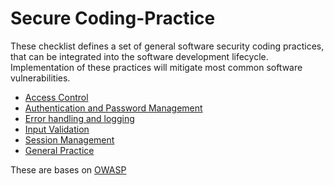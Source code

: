 # Secure Coding-Practice


These checklist defines a set of general software security coding practices, that can be integrated into the software development lifecycle. Implementation of these practices will
mitigate most common software vulnerabilities.


* [Access Control]('https://github.com/amber-nickelfox/secure-coding-practice/blob/master/access_control.md')
* [Authentication and Password Management]('https://github.com/amber-nickelfox/secure-coding-practice/blob/master/authentication_and_password_management.md')
* [Error handling and logging]('https://github.com/amber-nickelfox/secure-coding-practice/blob/master/error_handling.md')
* [Input Validation]('https://github.com/amber-nickelfox/secure-coding-practice/blob/master/input_validation.md')
* [Session Management]('https://github.com/amber-nickelfox/secure-coding-practice/blob/master/session_management.md')
* [General Practice]('https://github.com/amber-nickelfox/secure-coding-practice/blob/master/general_practice.md')

These are bases on [OWASP](https://owasp.org/)
